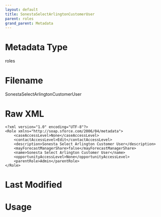 ```yaml
---
layout: default
title: SonestaSelectArlingtonCustomerUser
parent: roles
grand_parent: Metadata
---
```

# Metadata Type
roles


# Filename 
SonestaSelectArlingtonCustomerUser


# Raw XML
```
<?xml version="1.0" encoding="UTF-8"?>
<Role xmlns="http://soap.sforce.com/2006/04/metadata">
    <caseAccessLevel>None</caseAccessLevel>
    <contactAccessLevel>Edit</contactAccessLevel>
    <description>Sonesta Select Arlington Customer User</description>
    <mayForecastManagerShare>false</mayForecastManagerShare>
    <name>Sonesta Select Arlington Customer User</name>
    <opportunityAccessLevel>None</opportunityAccessLevel>
    <parentRole>Admin</parentRole>
</Role>
```


# Last Modified


# Usage
